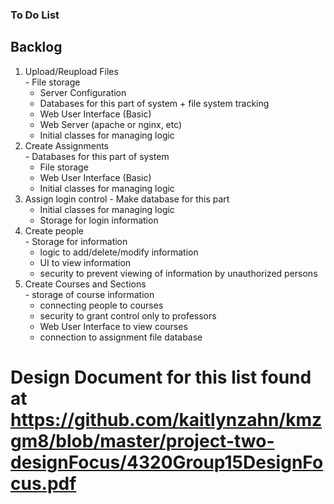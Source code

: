 ### To Do List

## Backlog	
1. Upload/Reupload Files	
    	- File storage
	- Server Configuration
	- Databases for this part of system + file system tracking
	- Web User Interface (Basic)
	- Web Server (apache or nginx, etc)
	- Initial classes for managing logic
2. Create Assignments	
    	- Databases for this part of system
	- File storage
	- Web User Interface (Basic)
	- Initial classes for managing logic
3. Assign login control	
    	- Make database for this part
	- Initial classes for managing logic
	- Storage for login information
4. Create people	
    	- Storage for information
	- logic to add/delete/modify information
	- UI to view information
	- security to prevent viewing of information by unauthorized persons
5. Create Courses and Sections	
    	- storage of course information
	- connecting people to courses
	- security to grant control only to professors
	- Web User Interface to view courses
	- connection to assignment file database
	
	
# Design Document for this list found at https://github.com/kaitlynzahn/kmzgm8/blob/master/project-two-designFocus/4320Group15DesignFocus.pdf
